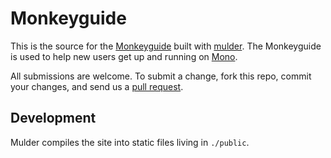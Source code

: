 # Monkeyguide

This is the source for the [Monkeyguide](http://mono-project.com/Monkeyguide) built with [mulder](http://github.com/dragan/mulder). The Monkeyguide is used to help new users get up and running on [Mono](http://mono-project.com).

All submissions are welcome. To submit a change, fork this repo, commit your changes, and send us a [pull request](https://help.github.com/articles/using-pull-requests).

## Development

Mulder compiles the site into static files living in `./public`.